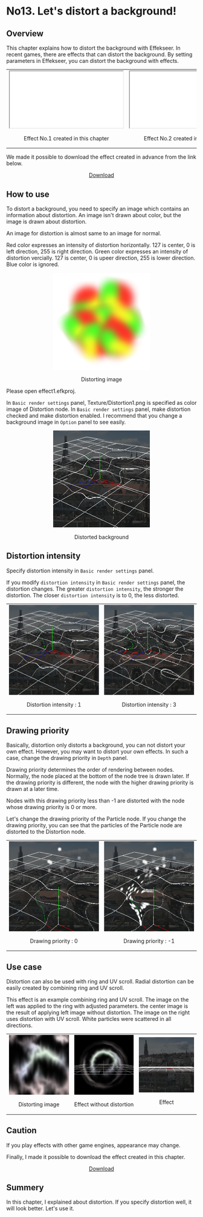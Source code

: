 ﻿# No13. Let's distort a background!

<div class="main">

## Overview

This chapter explains how to distort the background with Effekseer.
In recent games, there are effects that can distort the background.
By setting parameters in Effekseer, you can distort the background with effects.

<div align="center">
<table>
<tr>

<td>
<div align="center">
<iframe src='../../Sample/viewer.html#13_02_Sample/effect1.efk'></iframe>
<p>Effect No.1 created in this chapter</p>
</div>
</td>
<td>
<div align="center">
<iframe src='../../Sample/viewer.html#13_02_Sample/effect2.efk'></iframe>
<p>Effect No.2 created in this chapter</p>
</div>
</td>

</tr>
</table>
</div>

<p>We made it possible to download the effect created in advance from the link below.</p>
<div align="center">
<p><a href = "../../Sample/13_01_Sample.zip">Download</a></p>
</div>

## How to use

To distort a background, you need to specify an image which contains an information about distortion.
An image isn't drawn about color, but the image is drawn about distortion.

An image for distortion is almost same to an image for normal.

Red color expresses an intensity of distortion horizontally. 127 is center, 0 is left direction, 255 is right direction.
Green color expresses an intensity of distortion vercially. 127 is center, 0 is upeer direction, 255 is lower direction.
Blue color is ignored.

<div align="center">
<img src="../../img/Tutorial/13/Distortion1.png">
<p>Distorting image</p>
</div>

Please open effect1.efkproj.

In ```Basic render settings``` panel, Texture/Distortion1.png is specified as color image of Distortion node.
In ```Basic render settings``` panel, make distortion checked and make distortion enabled.
I recommend that you change a background image in ```Option``` panel to see easily.

<div align="center">
<img src="../../img/Tutorial/13/intesity_1.png">
<p>Distorted background</p>
</div>

## Distortion intensity

Specify distortion intensity in ```Basic render settings``` panel.

If you modify ```distortion intensity``` in ```Basic render settings``` panel, the distortion changes.
The greater ```distortion intensity```, the stronger the distortion.
The closer ```distortion intensity``` is to 0, the less distorted.

<div align="center">
<table>
<tr>

<td>
<div align="center">
<img src="../../img/Tutorial/13/intesity_1.png">
<p>Distortion intensity : 1</p>
</div>
</td>
<td>
<div align="center">
<img src="../../img/Tutorial/13/intesity_3.png">
<p>Distortion intensity : 3</p>
</div>
</td>

</tr>
</table>
</div>

## Drawing priority

Basically, distortion only distorts a background, you can not distort your own effect.
However, you may want to distort your own effects.
In such a case, change the drawing priority in ```Depth``` panel.

Drawing priority determines the order of rendering between nodes. Normally, the node placed at the bottom of the node tree is drawn later.
If the drawing priority is different, the node with the higher drawing priority is drawn at a later time.

Nodes with this drawing priority less than -1 are distorted with the node whose drawing priority is 0 or more.

Let's change the drawing priority of the Particle node.
If you change the drawing priority, you can see that the particles of the Particle node are distorted to the Distortion node.

<div align="center">
<table>
<tr>

<td>
<div align="center">
<img src="../../img/Tutorial/13/priority_off.png">
<p>Drawing priority : 0</p>
</div>
</td>
<td>
<div align="center">
<img src="../../img/Tutorial/13/priority_on.png">
<p>Drawing priority : -1</p>
</div>
</td>

</tr>
</table>
</div>

## Use case

Distortion can also be used with ring and UV scroll.
Radial distortion can be easily created by combining ring and UV scroll.

This effect is an example combining ring and UV scroll.
The image on the left was applied to the ring with adjusted parameters.
the center image is the result of applying left image without distortion.
The image on the right uses distortion with UV scroll.
White particles were scattered in all directions.

<div align="center">
<table>
<tr>

<td>
<div align="center">
<img src="../../img/Tutorial/13/Distortion2.png">
<p>Distorting image</p>
</div>
</td>

<td>
<div align="center">
<img src="../../img/Tutorial/13/effect2_original.png">
<p>Effect without distortion</p>
</div>
</td>

<td>
<div align="center">
<img src="../../img/Tutorial/13/effect2.gif">
<p>Effect</p>
</div>
</td>

</tr>
</table>
</div>

## Caution

If you play effects with other game engines, appearance may change.

Finally, I made it possible to download the effect created in this chapter.

<div align="center">
<a href = "../../Sample/13_02_Sample.zip">Download</a>
</div>

## Summery

In this chapter, I explained about distortion.
If you specify distortion well, it will look better.
Let's use it.

</div>
